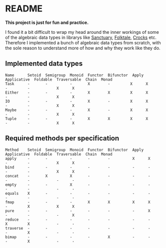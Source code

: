 # README

__This project is just for fun and practice.__

I found it a bit difficult to wrap my head around the inner workings of some of
the algebraic data types in librarys like [Sanctuary](https://sanctuary.js.org/), 
[Folktale](https://folktale.origamitower.com/), [Crocks](https://crocks.dev/)
etc. Therefore I implemented a bunch of algebraic data types from scratch, with
the sole reason to understand more of how and why they work like they do.

## Implemented data types

```
Name      Setoid  Semigroup  Monoid  Functor  Bifunctor  Apply  Applicative  Foldable  Traversable  Chain  Monad
Task      -       -          -       X        -         X      X            -         -            X      X
Either    -       -          -       X        X         X      X            -         -            X      X
IO        -       -          -       X        -         X      X            -         -            X      X
Maybe     -       -          -       X        -         X      X            -         -            X      X
Tuple     -       -          -       X        X         X      X            -         -            X      X
```

## Required methods per specification

```
Method    Setoid  Semigroup  Monoid  Functor  Bifunctor  Apply  Applicative  Foldable  Traversable  Chain  Monad
apply     -       -          -       -        -          X      X            -         -            X      X
bind      -       -          -       -        -          -      -            -         -            X      X
concat    -       X          X       -        -          -      -            -         -            -      -
empty     -       -          X       -        -          -      -            -         -            -      -
equals    X       -          -       -        -          -      -            -         -            -      -
fmap      -       -          -       X        X          X      X            -         X            X      X
pure      -       -          -       -        -          -      X            -         -            -      X
reduce    -       -          -       -        -          -      -            X         X            -      -
traverse  -       -          -       -        -          -      -            -         X            -      -
bimap     -       -          -       -        X          -      -            -         X            -      -
```
